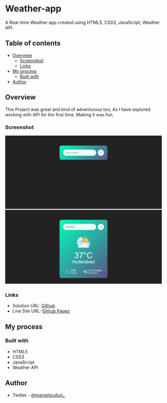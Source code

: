 # Weather-app
A Real-time Weather app created using HTML5, CSS3, JavaScript, Weather API.

## Table of contents

- [Overview](#overview)
  - [Screenshot](#screenshot)
  - [Links](#links)
- [My process](#my-process)
  - [Built with](#built-with)
- [Author](#author)


## Overview
  This Project was great and kind of adventurous too, As I have explored working with API for the first time.
  Making it was fun. 

### Screenshot

![Desktop First Layout](./screenshots/first.png)
![Desktop Second Layout](./screenshots/second.png)

### Links

- Solution URL: [Github](https://github.com/ManishPulluri/Weather-app)
- Live Site URL: [Github Pages](https://manishpulluri.github.io/Weather-app/)

## My process

### Built with

- HTML5
- CSS3
- JavaScript
- Weather API

## Author

- Twitter - [@manishpulluri_](https://twitter.com/manishpulluri_)